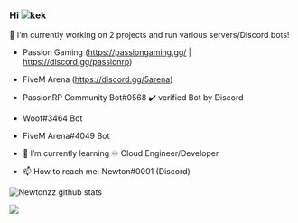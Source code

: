 ### Hi ![kek](https://cdn.discordapp.com/emojis/774570117002166283.gif?v=1) 

🔭 I’m currently working on 2 projects and run various servers/Discord bots! 
- Passion Gaming (https://passiongaming.gg/ | https://discord.gg/passionrp)
- FiveM Arena (https://discord.gg/5arena)
- PassionRP Community Bot#0568 ✔️ verified Bot by Discord
- Woof#3464 Bot
- FiveM Arena#4049 Bot

- 🌱 I’m currently learning ♾️ Cloud Engineer/Developer
- 📫 How to reach me: Newton#0001 (Discord)


![Newtonzz github stats](https://github-readme-stats.vercel.app/api?username=Newtonzz&show_icons=true&theme=great-gatsby&hide_border=true&count_private=true&include_all_commits=true)


<p align="left">
  <img src="https://github-readme-stats.vercel.app/api/top-langs/?username=Newtonzz&theme=great-gatsby">
</p>
